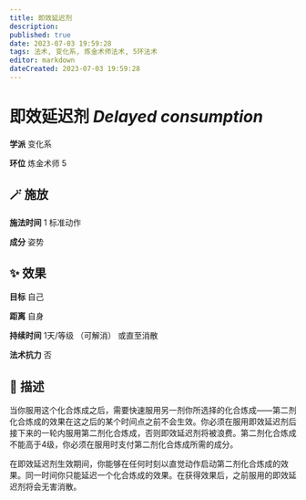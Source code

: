 ```yaml
---
title: 即效延迟剂
description: 
published: true
date: 2023-07-03 19:59:28
tags: 法术, 变化系, 炼金术师法术, 5环法术
editor: markdown
dateCreated: 2023-07-03 19:59:28
---
```


# **即效延迟剂** *Delayed consumption*

**学派** 变化系 

**环位** 炼金术师 5

## 🪄 施放

**施法时间** 1 标准动作

**成分** 姿势

## ✨ 效果 

**目标** 自己 

**距离** 自身  

**持续时间** 1天/等级 （可解消） 或直至消散 

**法术抗力** 否

## 📖 描述

当你服用这个化合炼成之后，需要快速服用另一剂你所选择的化合炼成——第二剂化合炼成的效果在这之后的某个时间点之前不会生效。你必须在服用即效延迟剂后接下来的一轮内服用第二剂化合炼成，否则即效延迟剂将被浪费。第二剂化合炼成不能高于4级，你必须在服用时支付第二剂化合炼成所需的成分。

在即效延迟剂生效期间，你能够在任何时刻以直觉动作启动第二剂化合炼成的效果。同一时间你只能延迟一个化合炼成的效果。在获得效果后，之前服用的即效延迟剂将会无害消散。
    